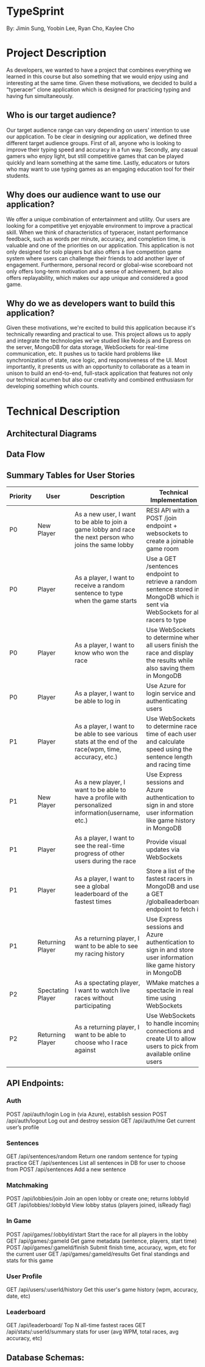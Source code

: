 # TypeSprint
By: Jimin Sung, Yoobin Lee, Ryan Cho, Kaylee Cho

# Project Description

As developers, we wanted to have a project that combines everything we learned in this course but also something that we would enjoy using and interesting at the same time. Given these motivations, we decided to build a “typeracer” clone application which is designed for practicing typing and having fun simultaneously. 

## Who is our target audience?

Our target audience range can vary depending on users' intention to use our application. To be clear in designing our application, we defined three different target audience groups. First of all, anyone who is looking to improve their typing speed and accuracy in a fun way. Secondly, any casual gamers who enjoy light, but still competitive games that can be played quickly and learn something at the same time. Lastly, educators or tutors who may want to use typing games as an engaging education tool for their students.

## Why does our audience want to use our application?

We offer a unique combination of entertainment and utility. Our users are looking for a competitive yet enjoyable environment to improve a practical skill. When we think of characteristics of typeracer, instant performance feedback, such as words per minute, accuracy, and completion time, is valuable and one of the priorities on our application. This application is not only designed for solo players but also offers a live competition game system where users can challenge their friends to add another layer of engagement. Furthermore, personal record or global-wise scoreboard not only offers long-term motivation and a sense of achievement, but also offers replayability, which makes our app unique and considered a good game. 

## Why do we as developers want to build this application?

Given these motivations, we're excited to build this application because it's technically rewarding and practical to use. This project allows us to apply and integrate the technologies we've studied like Node.js and Express on the server, MongoDB for data storage, WebSockets for real-time communication, etc. It pushes us to tackle hard problems like synchronization of state, race logic, and responsiveness of the UI. Most importantly, it presents us with an opportunity to collaborate as a team in unison to build an end-to-end, full-stack application that features not only our technical acumen but also our creativity and combined enthusiasm for developing something which counts.

# Technical Description

## Architectural Diagrams


## Data Flow


## Summary Tables for User Stories

| Priority | User              | Description                                                                                             | Technical Implementation                                                                                                          |
| -------- | ----------------- | ------------------------------------------------------------------------------------------------------- | --------------------------------------------------------------------------------------------------------------------------------- |
| P0       | New Player        | As a new user, I want to be able to join a game lobby and race the next person who joins the same lobby | RESI API with a POST /join endpoint + websockets to create a joinable game room                                                   |
| P0       | Player            | As a player, I want to receive a random sentence to type when the game starts                           | Use a GET /sentences endpoint to retrieve a random sentence stored in MongoDB which is sent via WebSockets for all racers to type |
| P0       | Player            | As a player, I want to know who won the race                                                            | Use WebSockets to determine when all users finish the race and display the results while also saving them in MongoDB              |
| P0       | Player            | As a player, I want to be able to log in                                                                | Use Azure for login service and authenticating users                                                                              |
| P1       | Player            | As a player, I want to be able to see various stats at the end of the race(wpm, time, accuracy, etc.)   | Use WebSockets to determine race time of each user and calculate speed using the sentence length and racing time                  |
| P1       | New Player        | As a new player, I want to be able to have a profile with personalized information(username, etc.)      | Use Express sessions and Azure authentication to sign in and store user information like game history in MongoDB                  |
| P1       | Player            | As a player, I want to see the real-time progress of other users during the race                        | Provide visual updates via WebSockets                                                                                             |
| P1       | Player            | As a player, I want to see a global leaderboard of the fastest times                                    | Store a list of the fastest racers in MongoDB and use a GET /globalleaderboard endpoint to fetch it                               |
| P1       | Returning Player  | As a returning player, I want to be able to see my racing history                                       | Use Express sessions and Azure authentication to sign in and store user information like game history in MongoDB                  |
| P2       | Spectating Player | As a spectating player, I want to watch live races without participating                                | WMake matches a spectacle in real time using WebSockets                                                                           |
| P2       | Returning Player  | As a returning player, I want to be able to choose who I race against                                   | Use WebSockets to handle incoming connections and create UI to allow users to pick from available online users                    |

## API Endpoints:

### Auth
POST /api/auth/login    Log in (via Azure), establish session
POST /api/auth/logout   Log out and destroy session	
GET	/api/auth/me    Get current user’s profile

### Sentences
GET	/api/sentences/random	Return one random sentence for typing practice
GET	/api/sentences  List all sentences in DB for user to choose from
POST /api/sentences  Add a new sentence

### Matchmaking
POST /api/lobbies/join	Join an open lobby or create one; returns lobbyId
GET /api/lobbies/:lobbyId	View lobby status (players joined, isReady flag)

### In Game
POST /api/games/:lobbyId/start	Start the race for all players in the lobby
GET	/api/games/:gameId	Get game metadata (sentence, players, start time)
POST /api/games/:gameId/finish	Submit finish time, accuracy, wpm, etc for the current user
GET	/api/games/:gameId/results	Get final standings and stats for this game

### User Profile
GET	/api/users/:userId/history	Get this user's game history (wpm, accuracy, date, etc)

### Leaderboard
GET	/api/leaderboard/ Top N all-time fastest races
GET	/api/stats/:userId/summary  stats for user (avg WPM, total races, avg accuracy, etc)

## Database Schemas:

 
